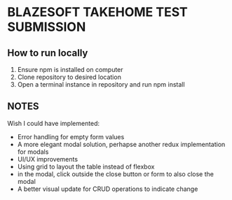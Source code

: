 # BLAZESOFT TAKEHOME TEST SUBMISSION

## How to run locally

1. Ensure npm is installed on computer
2. Clone repository to desired location
3. Open a terminal instance in repository and run npm install


## NOTES
Wish I could have implemented:

- Error handling for empty form values
- A more elegant modal solution, perhapse another redux implementation for modals
- UI/UX improvements
- Using grid to layout the table instead of flexbox
- in the modal, click outside the close button or form to also close the modal
- A better visual update for CRUD operations to indicate change
